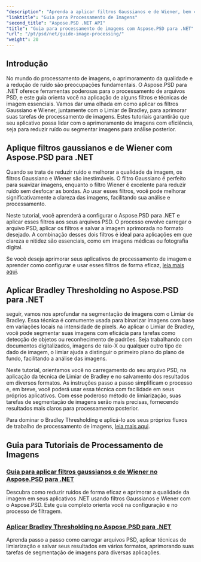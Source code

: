 ```yaml
---
"description": "Aprenda a aplicar filtros Gaussianos e de Wiener, bem como o Limiar de Bradley no Aspose.PSD para .NET para melhor processamento e segmentação de imagens."
"linktitle": "Guia para Processamento de Imagens"
"second_title": "Aspose.PSD .NET API"
"title": "Guia para processamento de imagens com Aspose.PSD para .NET"
"url": "/pt/psd/net/guide-image-processing/"
"weight": 20
---
```


## Introdução

No mundo do processamento de imagens, o aprimoramento da qualidade e a redução de ruído são preocupações fundamentais. O Aspose.PSD para .NET oferece ferramentas poderosas para o processamento de arquivos PSD, e este guia orienta você na aplicação de alguns filtros e técnicas de imagem essenciais. Vamos dar uma olhada em como aplicar os filtros Gaussiano e Wiener, juntamente com o Limiar de Bradley, para aprimorar suas tarefas de processamento de imagens. Estes tutoriais garantirão que seu aplicativo possa lidar com o aprimoramento de imagens com eficiência, seja para reduzir ruído ou segmentar imagens para análise posterior.

## Aplique filtros gaussianos e de Wiener com Aspose.PSD para .NET

Quando se trata de reduzir ruído e melhorar a qualidade da imagem, os filtros Gaussiano e Wiener são inestimáveis. O filtro Gaussiano é perfeito para suavizar imagens, enquanto o filtro Wiener é excelente para reduzir ruído sem desfocar as bordas. Ao usar esses filtros, você pode melhorar significativamente a clareza das imagens, facilitando sua análise e processamento.

Neste tutorial, você aprenderá a configurar o Aspose.PSD para .NET e aplicar esses filtros aos seus arquivos PSD. O processo envolve carregar o arquivo PSD, aplicar os filtros e salvar a imagem aprimorada no formato desejado. A combinação desses dois filtros é ideal para aplicações em que clareza e nitidez são essenciais, como em imagens médicas ou fotografia digital.

Se você deseja aprimorar seus aplicativos de processamento de imagem e aprender como configurar e usar esses filtros de forma eficaz, [leia mais aqui](./guide-to-apply-gaussian-wiener-filters/).

## Aplicar Bradley Thresholding no Aspose.PSD para .NET

seguir, vamos nos aprofundar na segmentação de imagens com o Limiar de Bradley. Essa técnica é comumente usada para binarizar imagens com base em variações locais na intensidade de pixels. Ao aplicar o Limiar de Bradley, você pode segmentar suas imagens com eficácia para tarefas como detecção de objetos ou reconhecimento de padrões. Seja trabalhando com documentos digitalizados, imagens de raio-X ou qualquer outro tipo de dado de imagem, o limiar ajuda a distinguir o primeiro plano do plano de fundo, facilitando a análise das imagens.

Neste tutorial, orientamos você no carregamento do seu arquivo PSD, na aplicação da técnica de Limiar de Bradley e no salvamento dos resultados em diversos formatos. As instruções passo a passo simplificam o processo e, em breve, você poderá usar essa técnica com facilidade em seus próprios aplicativos. Com esse poderoso método de limiarização, suas tarefas de segmentação de imagens serão mais precisas, fornecendo resultados mais claros para processamento posterior.

Para dominar o Bradley Thresholding e aplicá-lo aos seus próprios fluxos de trabalho de processamento de imagens, [leia mais aqui](./apply-bradley-thresholding/).

## Guia para Tutoriais de Processamento de Imagens
### [Guia para aplicar filtros gaussianos e de Wiener no Aspose.PSD para .NET](./guide-to-apply-gaussian-wiener-filters/)
Descubra como reduzir ruídos de forma eficaz e aprimorar a qualidade da imagem em seus aplicativos .NET usando filtros Gaussianos e Wiener com o Aspose.PSD. Este guia completo orienta você na configuração e no processo de filtragem.
### [Aplicar Bradley Thresholding no Aspose.PSD para .NET](./apply-bradley-thresholding/)
Aprenda passo a passo como carregar arquivos PSD, aplicar técnicas de limiarização e salvar seus resultados em vários formatos, aprimorando suas tarefas de segmentação de imagens para diversas aplicações.